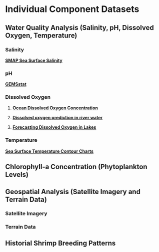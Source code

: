 # Individual Component Datasets

## Water Quality Analysis (Salinity, pH, Dissolved Oxygen, Temperature)

### Salinity

**[SMAP Sea Surface Salinity](https://www.salinity.oceansciences.org/smap-salinity.htm)**

### pH

**[GEMSstat](https://portal.gemstat.org/applications/public.html?publicuser=PublicUser#gemstat/Stations)**

### Dissolved Oxygen

1. **[Ocean Dissolved Oxygen Concentration](https://resourcewatch.org/data/explore/ocn020c-Dissolved-Oxygen-Concentration?section=Discover&selectedCollection=&zoom=1.7739381178722782&lat=-14.27311425746701&lng=74.45074166996156&pitch=0&bearing=0&basemap=dark&labels=light&layers=%255B%257B%2522dataset%2522%253A%2522877cdf39-5536-409c-bcba-2220e1b72796%2522%252C%2522opacity%2522%253A1%252C%2522layer%2522%253A%25229f857b1c-fb79-47ec-82b2-3d4788176cbf%2522%257D%255D&aoi=&page=1&sort=most-viewed&sortDirection=-1)**

2. **[Dissolved oxygen prediction in river water](https://www.kaggle.com/datasets/vbmokin/dissolved-oxygen-prediction-in-river-water)**

3. **[Forecasting Dissolved Oxygen in Lakes](https://www.kaggle.com/datasets/visalakshiiyer/forecasting-lake-do)**

### Temperature

**[Sea Surface Temperature Contour Charts](https://www.ospo.noaa.gov/products/ocean/sst/contour/index.html)**

## Chlorophyll-a Concentration (Phytoplankton Levels)  

## Geospatial Analysis (Satellite Imagery and Terrain Data)  

### Satellite Imagery

### Terrain Data

## Historial Shrimp Breeding Patterns  

